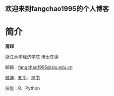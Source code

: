 ## 欢迎来到fangchao1995的个人博客

# 简介

**房超**

浙江大学经济学院 博士在读

邮箱：fangchao1995@zju.edu.cn

[微博](https://weibo.com/p/1005051783134053/home?from=page_100505&mod=TAB#place)、[知乎](https://www.zhihu.com/people/fang-chao-98/activities)、[简书](https://www.jianshu.com/u/b74a4cc74d92)

技能：R、Python
